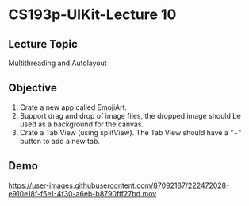 #  CS193p-UIKit-Lecture 10

## Lecture Topic
Multithreading and Autolayout	

## Objective 
1. Crate a new app called EmojiArt.
2. Support drag and drop of image files, the dropped image should be used as a background for the canvas.
3. Crate a Tab View (using splitView). The Tab View should have a "+" button to add a new tab.

## Demo
https://user-images.githubusercontent.com/87092187/222472028-e910e18f-f5e1-4f30-a6eb-b8790fff27bd.mov

